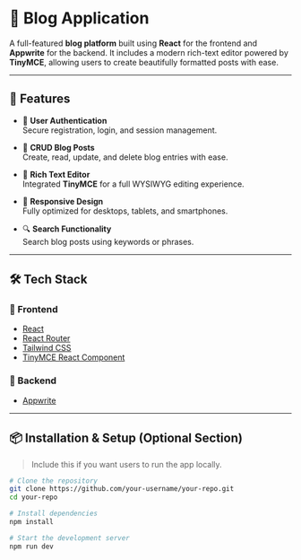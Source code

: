 # 📝 Blog Application

A full-featured **blog platform** built using **React** for the frontend and **Appwrite** for the backend. It includes a modern rich-text editor powered by **TinyMCE**, allowing users to create beautifully formatted posts with ease.

---

## 🚀 Features

- 🔐 **User Authentication**  
  Secure registration, login, and session management.

- 📝 **CRUD Blog Posts**  
  Create, read, update, and delete blog entries with ease.

- 🧠 **Rich Text Editor**  
  Integrated **TinyMCE** for a full WYSIWYG editing experience.

- 📱 **Responsive Design**  
  Fully optimized for desktops, tablets, and smartphones.

- 🔍 **Search Functionality**  
  Search blog posts using keywords or phrases.

---

## 🛠️ Tech Stack

### 🎨 Frontend
- [React](https://reactjs.org/)
- [React Router](https://reactrouter.com/)
- [Tailwind CSS](https://tailwindcss.com/)
- [TinyMCE React Component](https://www.tiny.cloud/docs/integrations/react/)

### 🔧 Backend
- [Appwrite](https://appwrite.io/)

---

## 📦 Installation & Setup (Optional Section)

> Include this if you want users to run the app locally.

```bash
# Clone the repository
git clone https://github.com/your-username/your-repo.git
cd your-repo

# Install dependencies
npm install

# Start the development server
npm run dev
